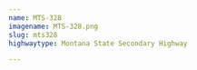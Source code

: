 ```yaml
---
name: MTS-328
imagename: MTS-328.png
slug: mts328
highwaytype: Montana State Secondary Highway

---
```

